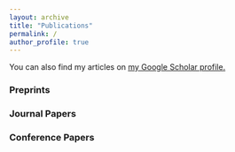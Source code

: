 ```yaml
---
layout: archive
title: "Publications"
permalink: /
author_profile: true
---
```



You can also find my articles on <u><a href="{{[author.googlescholar](https://scholar.google.com/citations?hl=en&user=dwvTqeUAAAAJ&view_op=list_works&sortby=pubdate)}}">my Google Scholar profile</a>.</u>

### Preprints


### Journal Papers

### Conference Papers
